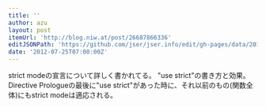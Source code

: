 ```yaml
---
title: ''
author: azu
layout: post
itemUrl: 'http://blog.niw.at/post/26687866336'
editJSONPath: 'https://github.com/jser/jser.info/edit/gh-pages/data/2012/07/index.json'
date: '2012-07-25T07:00:00Z'
---
```

strict modeの宣言について詳しく書かれてる。
&quot;use strict&quot;の書き方と効果。Directive Prologueの最後に&quot;use strict&quot;があった時に、それ以前のもの(関数全体)にもstrict modeは適応される。
